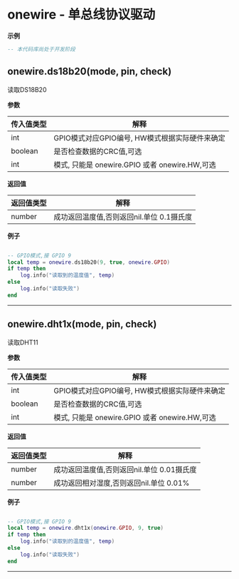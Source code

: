 # onewire - 单总线协议驱动

**示例**

```lua
-- 本代码库尚处于开发阶段

```

## onewire.ds18b20(mode, pin, check)



读取DS18B20

**参数**

|传入值类型|解释|
|-|-|
|int|GPIO模式对应GPIO编号, HW模式根据实际硬件来确定|
|boolean|是否检查数据的CRC值,可选|
|int|模式, 只能是 onewire.GPIO 或者 onewire.HW,可选|

**返回值**

|返回值类型|解释|
|-|-|
|number|成功返回温度值,否则返回nil.单位 0.1摄氏度|

**例子**

```lua

-- GPIO模式,接 GPIO 9
local temp = onewire.ds18b20(9, true, onewire.GPIO)
if temp then
    log.info("读取到的温度值", temp)
else
    log.info("读取失败")
end


```

---

## onewire.dht1x(mode, pin, check)



读取DHT11

**参数**

|传入值类型|解释|
|-|-|
|int|GPIO模式对应GPIO编号, HW模式根据实际硬件来确定|
|boolean|是否检查数据的CRC值,可选|
|int|模式, 只能是 onewire.GPIO 或者 onewire.HW,可选|

**返回值**

|返回值类型|解释|
|-|-|
|number|成功返回温度值,否则返回nil.单位 0.01摄氏度|
|number|成功返回相对湿度,否则返回nil.单位 0.01%|

**例子**

```lua

-- GPIO模式,接 GPIO 9
local temp = onewire.dht1x(onewire.GPIO, 9, true)
if temp then
    log.info("读取到的温度值", temp)
else
    log.info("读取失败")
end


```

---


